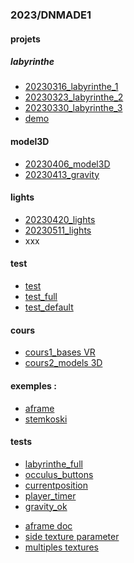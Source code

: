 ### 2023/DNMADE1

#### projets
##### labyrinthe
* [20230316_labyrinthe_1](./rendus/labyrinthe/20230316/README.md)
* [20230323_labyrinthe_2](./rendus/labyrinthe/20230323/README.md)
* [20230330_labyrinthe_3](./rendus/labyrinthe/20230330/README.md)
* [demo](./rendus/labyrinthe/demo/labyrinthe_full.html)

#### model3D
* [20230406_model3D](./rendus/model3D/20230406/README.md)
* [20230413_gravity](./rendus/model3D/20230413/README.md)

#### lights
* [20230420_lights](./rendus/lights/20230420/README.md)
* [20230511_lights](./rendus/lights/20230511/README.md)
* xxx


#### test
* [test](./projet/iamflying.html)
* [test_full](./projet/iamflying_full.html)
* [test_default](./projet/iamflying_default.html)

#### cours
* [cours1_bases VR](./cours/cours1/README.md)
* [cours2_models 3D](./cours/cours2/README.md)
<!-- * [cours3_eclairage](./cours/cours3/README.md) -->
<!-- * [cours4_projet](./cours/cours4/README.md) -->

#### exemples :
* [aframe](https://aframe.io/aframe/examples/)
* [stemkoski](https://stemkoski.github.io/A-Frame-Examples/)

#### tests
* [labyrinthe_full](./cours/work/labyrinthe_full.html)
* [occulus_buttons](./tests/oculus_buttons.html)
* [currentposition](./tests/currentposition.html)
* [player_timer](./cours/work/player_timer.html)
* [gravity_ok](./cours/work/gravity_ok.html)

<!-- textures -->
* [aframe doc](https://aframe.io/docs/1.4.0/components/material.html)
* [side texture parameter](https://aframe.io/docs/0.3.0/components/material.html#properties)
* [multiples textures](https://github.com/elbobo/aframe-multisrc-component)

